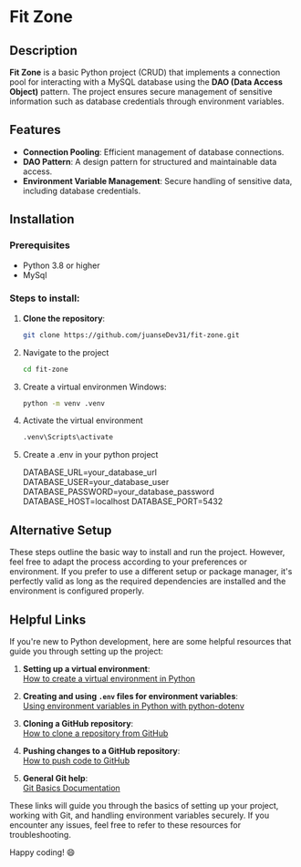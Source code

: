 # Fit Zone

## Description
**Fit Zone** is a basic Python project (CRUD) that implements a connection pool for interacting with a MySQL database using the **DAO (Data Access Object)** pattern. The project ensures secure management of sensitive information such as database credentials through environment variables.

## Features
- **Connection Pooling**: Efficient management of database connections.
- **DAO Pattern**: A design pattern for structured and maintainable data access.
- **Environment Variable Management**: Secure handling of sensitive data, including database credentials.

## Installation

### Prerequisites
- Python 3.8 or higher
- MySql

### Steps to install:
1. **Clone the repository**:
   ```bash
   git clone https://github.com/juanseDev31/fit-zone.git
2. Navigate to the project
   ```bash
   cd fit-zone
3. Create a virtual environmen Windows:
   ```bash
   python -m venv .venv
4. Activate the virtual environment
    ```bash
   .venv\Scripts\activate
5. Create a .env in your python project

   DATABASE_URL=your_database_url
DATABASE_USER=your_database_user
DATABASE_PASSWORD=your_database_password
DATABASE_HOST=localhost
DATABASE_PORT=5432

## Alternative Setup

These steps outline the basic way to install and run the project. However, feel free to adapt the process according to your preferences or environment. If you prefer to use a different setup or package manager, it's perfectly valid as long as the required dependencies are installed and the environment is configured properly.

## Helpful Links

If you're new to Python development, here are some helpful resources that guide you through setting up the project:

1. **Setting up a virtual environment**:  
   [How to create a virtual environment in Python](https://realpython.com/python-virtual-environments-a-primer/)
   
2. **Creating and using `.env` files for environment variables**:  
   [Using environment variables in Python with python-dotenv](https://pypi.org/project/python-dotenv/)

3. **Cloning a GitHub repository**:  
   [How to clone a repository from GitHub](https://docs.github.com/en/github/creating-cloning-and-archiving-repositories/cloning-a-repository)

4. **Pushing changes to a GitHub repository**:  
   [How to push code to GitHub](https://docs.github.com/en/github/using-git/pushing-commits-to-a-remote-repository)

5. **General Git help**:  
   [Git Basics Documentation](https://git-scm.com/doc)

These links will guide you through the basics of setting up your project, working with Git, and handling environment variables securely. If you encounter any issues, feel free to refer to these resources for troubleshooting.


Happy coding! 😄
